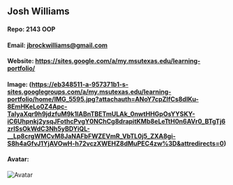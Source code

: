 ## Josh Williams
#### Repo: 2143 OOP
#### Email: jbrockwilliams@gmail.com
#### Website: https://sites.google.com/a/my.msutexas.edu/learning-portfolio/
#### Image: (https://eb348511-a-957371b1-s-sites.googlegroups.com/a/my.msutexas.edu/learning-portfolio/home/IMG_5595.jpg?attachauth=ANoY7cpZIfCs8dIKu-8EmHKeLo0Z4Apc-TaIyaXqr9h9jdzfuM9k1lABnTBETmULAk_0nwtHHGpOsYYSKY-iC6Uhpnkj2ysqJFothcPvgY0NChCg8drapitKMb8eLeTtH0n6AVr0_BTgTj6zrlSsOkWdC3Nh5yBDYiQL-__Lp8crgWMCvM8JaNAFbFWZEVmR_VbTL0j5_ZXA8gi-S8h4aGfvJ1YjAVOwH-h72vczXWEHZ8dMuPEC4zw%3D&attredirects=0)

#### Avatar:
![Avatar](https://cs.msutexas.edu/~griffin/zcloud/zcloud-files/einstein_avatar.png)

